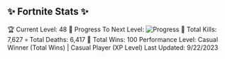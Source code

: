 
## ✨ Fortnite Stats ✨

🏆 Current Level: 48
🎉 Progress To Next Level: ![Progress](https://geps.dev/progress/79)
🎯 Total Kills: 7,627
💀 Total Deaths: 6,417
👑 Total Wins: 100
Performance Level: Casual Winner (Total Wins) | Casual Player (XP Level)
Last Updated: 9/22/2023